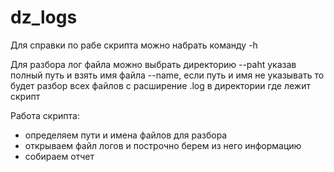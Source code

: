 # dz_logs
Для справки по рабе скрипта можно набрать команду -h

Для разбора лог файла можно выбрать директорию --paht указав полный путь и взять имя файла --name, если путь и имя не указывать то будет разбор всех файлов с расширение .log в директории где лежит скрипт

Работа скрипта:
- определяем пути и имена файлов для разбора
- открываем файл логов и построчно берем из него информацию
- собираем отчет